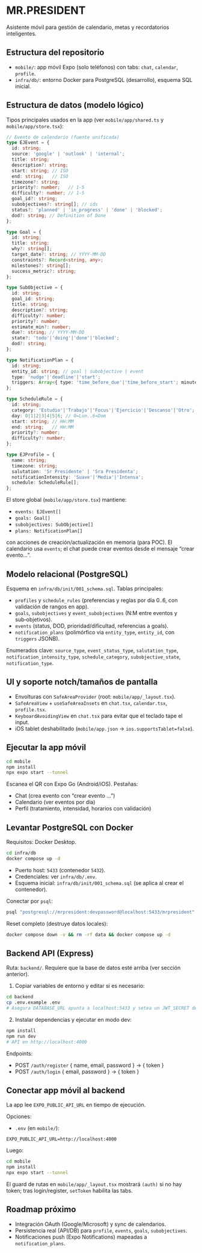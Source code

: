 # MR.PRESIDENT

Asistente móvil para gestión de calendario, metas y recordatorios inteligentes.

## Estructura del repositorio
- `mobile/`: app móvil Expo (solo teléfonos) con tabs: `chat`, `calendar`, `profile`.
- `infra/db/`: entorno Docker para PostgreSQL (desarrollo), esquema SQL inicial.

## Estructura de datos (modelo lógico)

Tipos principales usados en la app (ver `mobile/app/shared.ts` y `mobile/app/store.tsx`):

```ts
// Evento de calendario (fuente unificada)
type EJEvent = {
  id: string;
  source: 'google' | 'outlook' | 'internal';
  title: string;
  description?: string;
  start: string; // ISO
  end: string;   // ISO
  timezone?: string;
  priority?: number;   // 1-5
  difficulty?: number; // 1-5
  goal_id?: string;
  subobjectives?: string[]; // ids
  status?: 'planned' | 'in_progress' | 'done' | 'blocked';
  dod?: string; // Definition of Done
};

type Goal = {
  id: string;
  title: string;
  why?: string[];
  target_date?: string; // YYYY-MM-DD
  constraints?: Record<string, any>;
  milestones?: string[];
  success_metric?: string;
};

type SubObjective = {
  id: string;
  goal_id: string;
  title: string;
  description?: string;
  difficulty?: number;
  priority?: number;
  estimate_min?: number;
  due?: string; // YYYY-MM-DD
  state?: 'todo'|'doing'|'done'|'blocked';
  dod?: string;
};

type NotificationPlan = {
  id: string;
  entity_id: string; // goal | subobjective | event
  type: 'nudge'|'deadline'|'start';
  triggers: Array<{ type: 'time_before_due'|'time_before_start'; minutes: number }>;
};

type ScheduleRule = {
  id: string;
  category: 'Estudio'|'Trabajo'|'Focus'|'Ejercicio'|'Descanso'|'Otro';
  day: 0|1|2|3|4|5|6; // 0=Lun..6=Dom
  start: string; // HH:MM
  end: string;   // HH:MM
  priority?: number;
  difficulty?: number;
};

type EJProfile = {
  name: string;
  timezone: string;
  salutation: 'Sr Presidente' | 'Sra Presidenta';
  notificationIntensity: 'Suave'|'Media'|'Intensa';
  schedule: ScheduleRule[];
};
```

El store global (`mobile/app/store.tsx`) mantiene:

- `events: EJEvent[]`
- `goals: Goal[]`
- `subobjectives: SubObjective[]`
- `plans: NotificationPlan[]`

con acciones de creación/actualización en memoria (para POC). El calendario usa `events`; el chat puede crear eventos desde el mensaje “crear evento…”.

## Modelo relacional (PostgreSQL)

Esquema en `infra/db/init/001_schema.sql`. Tablas principales:

- `profiles` y `schedule_rules` (preferencias y reglas por día 0..6, con validación de rangos en app).
- `goals`, `subobjectives` y `event_subobjectives` (N:M entre eventos y sub‑objetivos).
- `events` (status, DOD, prioridad/dificultad, referencias a goals).
- `notification_plans` (polimórfico via `entity_type`, `entity_id`, con `triggers` JSONB).

Enumerados clave: `source_type`, `event_status_type`, `salutation_type`, `notification_intensity_type`, `schedule_category`, `subobjective_state`, `notification_type`.

## UI y soporte notch/tamaños de pantalla

- Envolturas con `SafeAreaProvider` (root: `mobile/app/_layout.tsx`).
- `SafeAreaView` + `useSafeAreaInsets` en `chat.tsx`, `calendar.tsx`, `profile.tsx`.
- `KeyboardAvoidingView` en `chat.tsx` para evitar que el teclado tape el input.
- iOS tablet deshabilitado (`mobile/app.json` → `ios.supportsTablet=false`).

## Ejecutar la app móvil

```bash
cd mobile
npm install
npx expo start --tunnel
```

Escanea el QR con Expo Go (Android/iOS). Pestañas:

- Chat (crea evento con “crear evento …”)
- Calendario (ver eventos por día)
- Perfil (tratamiento, intensidad, horarios con validación)

## Levantar PostgreSQL con Docker

Requisitos: Docker Desktop.

```bash
cd infra/db
docker compose up -d
```

- Puerto host: `5433` (contenedor `5432`).
- Credenciales: ver `infra/db/.env`.
- Esquema inicial: `infra/db/init/001_schema.sql` (se aplica al crear el contenedor).

Conectar por `psql`:

```bash
psql "postgresql://mrpresident:devpassword@localhost:5433/mrpresident"
```

Reset completo (destruye datos locales):

```bash
docker compose down -v && rm -rf data && docker compose up -d
```

## Backend API (Express)

Ruta: `backend/`. Requiere que la base de datos esté arriba (ver sección anterior).

1) Copiar variables de entorno y editar si es necesario:

```bash
cd backend
cp .env.example .env
# Asegura DATABASE_URL apunta a localhost:5433 y setea un JWT_SECRET de desarrollo
```

2) Instalar dependencias y ejecutar en modo dev:

```bash
npm install
npm run dev
# API en http://localhost:4000
```

Endpoints:
- POST `/auth/register` { name, email, password } → { token }
- POST `/auth/login` { email, password } → { token }

## Conectar app móvil al backend

La app lee `EXPO_PUBLIC_API_URL` en tiempo de ejecución.

Opciones:
- `.env` (en `mobile/`):

```env
EXPO_PUBLIC_API_URL=http://localhost:4000
```

Luego:

```bash
cd mobile
npm install
npx expo start --tunnel
```

El guard de rutas en `mobile/app/_layout.tsx` mostrará `(auth)` si no hay token;
tras login/register, `setToken` habilita las tabs.

## Roadmap próximo

- Integración OAuth (Google/Microsoft) y sync de calendarios.
- Persistencia real (API/DB) para `profile`, `events`, `goals`, `subobjectives`.
- Notificaciones push (Expo Notifications) mapeadas a `notification_plans`.